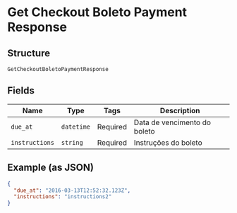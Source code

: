 
# Get Checkout Boleto Payment Response

## Structure

`GetCheckoutBoletoPaymentResponse`

## Fields

| Name | Type | Tags | Description |
|  --- | --- | --- | --- |
| `due_at` | `datetime` | Required | Data de vencimento do boleto |
| `instructions` | `string` | Required | Instruções do boleto |

## Example (as JSON)

```json
{
  "due_at": "2016-03-13T12:52:32.123Z",
  "instructions": "instructions2"
}
```

